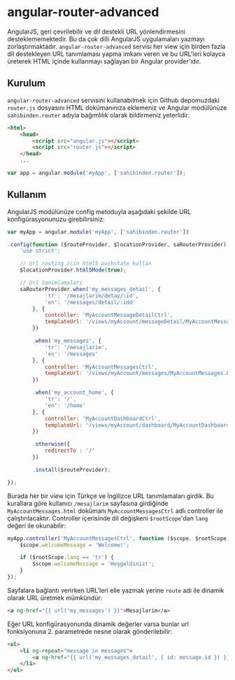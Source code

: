 angular-router-advanced
=======================

AngularJS, geri çevrilebilir ve dil destekli URL yönlendirmesini desteklememektedir. Bu da çok dilli AngularJS uygulamaları yazmayı zorlaştırmaktadır. `angular-router-advanced` servisi her view için birden fazla dil destekleyen URL tanımlaması yapma imkanı veren ve bu URL'leri kolayca üreterek HTML içinde kullanmayı sağlayan bir Angular provider'ıdır.

## Kurulum

`angular-router-advanced` servisini kullanabilmek için Github depomuzdaki `router.js` dosyasını HTML dokümanınıza eklemeniz ve Angular modülünüze `sahibinden.router` adıyla bağımlılık olarak bildirmeniz yeterlidir.

```html
<html>
    <head>
        <script src="angular.js"></script>
        <script src="router.js"></script>
    </head>
    ...
```

```js
var app = angular.module('myApp', ['sahibinden.router']);
```

## Kullanım

AngularJS modülünüze config metoduyla aşağıdaki şekilde URL konfigürasyonunuzu girebilirsiniz:

```js
var myApp = angular.module('myApp', ['sahibinden.router'])

.config(function ($routeProvider, $locationProvider, saRouterProvider) {
    'use strict';

    // Url routing icin html5 pushstate kullan
    $locationProvider.html5Mode(true);

    // Url tanimlamalari
    saRouterProvider.when('my_messages_detail', {
            'tr': '/mesajlarim/detay/:id',
            'en': '/messages/detail/:idd'
        }, {
            controller: 'MyAccountMessageDetailCtrl',
            templateUrl: '/views/myAccount/messageDetail/MyAccountMessageDetail.html'
        })

        .when('my_messages', {
            'tr': '/mesajlarim',
            'en': '/messages'
        }, {
            controller: 'MyAccountMessagesCtrl',
            templateUrl: '/views/myAccount/messages/MyAccountMessages.html'
        })

        .when('my_account_home', {
            'tr': '/',
            'en': '/home'
        }, {
            controller: 'MyAccountDashboardCtrl',
            templateUrl: '/views/myAccount/dashboard/MyAccountDashboard.html'
        })

        .otherwise({
            redirectTo : '/'
        })

        .install($routeProvider);

});
```

Burada her bir view için Türkçe ve İngilizce URL tanımlamaları girdik. Bu kurallara göre kullanıcı `/mesajlarim` sayfasına girdiğinde `MyAccountMessages.html` dokümanı `MyAccountMessagesCtrl` adlı controller ile çalıştırılacaktır. Controller içerisinde dil değişkeni `$rootScope`'dan `lang` değeri ile okunabilir:

```js
myApp.controller('MyAccountMessagesCtrl', function ($scope, $rootScope) {
    $scope.welcomeMessage = 'Welcome!';

    if ($rootScope.lang == 'tr') {
        $scope.welcomeMessage = 'Hoşgeldiniz!';
    }
});
```

Sayfalara bağlantı verirken URL'leri elle yazmak yerine `route` adı ile dinamik olarak URL üretmek mümkündür:

```html
<a ng-href="{{ url('my_messages') }}">Mesajlarim</a>
```

Eğer URL konfigürasyonunda dinamik değerler varsa bunlar url fonksiyonuna 2. parametrede nesne olarak gönderilebilir:

```html
<ul>
    <li ng-repeat="message in messages">
        <a ng-href="{{ url('my_messages_detail', { id: message.id }) }}" ng-bind="message.subject"></a>
    </li>
</ul>
```